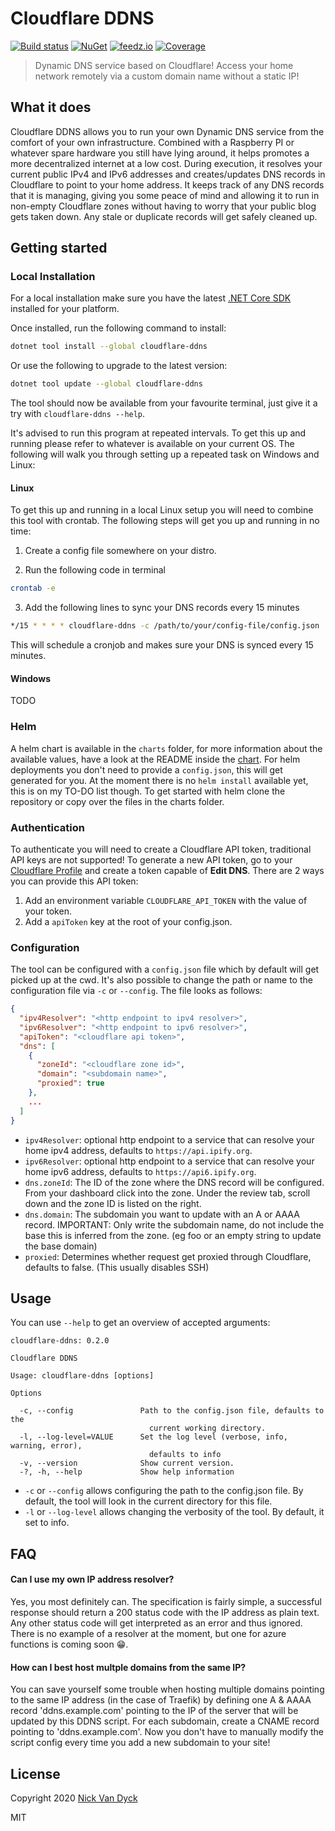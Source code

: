 # Cloudflare DDNS
[![Build status][ci-badge]][ci-url]
[![NuGet][nuget-package-badge]][nuget-package-url]
[![feedz.io][feedz-package-badge]][feedz-package-url]
[![Coverage][sonar-cloud-coverage-badge]][sonar-cloud-coverage-url]

> Dynamic DNS service based on Cloudflare! Access your home network remotely via a custom domain name without a static IP!

## What it does
Cloudflare DDNS allows you to run your own Dynamic DNS service from the comfort of your own infrastructure. Combined with a Raspberry PI or whatever spare hardware you still have lying around, it helps promotes a more decentralized internet at a low cost. During execution, it resolves your current public IPv4 and IPv6 addresses and creates/updates DNS records in Cloudflare to point to your home address. It keeps track of any DNS records that it is managing, giving you some peace of mind and allowing it to run in non-empty Cloudflare zones without having to worry that your public blog gets taken down. Any stale or duplicate records will get safely cleaned up.

## Getting started

### Local Installation
For a local installation make sure you have the latest [.NET Core SDK](https://dotnet.microsoft.com/download) installed for your platform.

Once installed, run the following command to install:

```sh
dotnet tool install --global cloudflare-ddns
```

Or use the following to upgrade to the latest version:

```sh
dotnet tool update --global cloudflare-ddns
```

The tool should now be available from your favourite terminal, just give it a try with `cloudflare-ddns --help`.

It's advised to run this program at repeated intervals. To get this up and running please refer to whatever is available on your current OS. The following will walk you through setting up a repeated task on Windows and Linux:

#### Linux
To get this up and running in a local Linux setup you will need to combine this tool with crontab. The following steps will get you up and running in no time:

1. Create a config file somewhere on your distro.

2. Run the following code in terminal

```bash
crontab -e
```

3. Add the following lines to sync your DNS records every 15 minutes

```bash
*/15 * * * * cloudflare-ddns -c /path/to/your/config-file/config.json
```

This will schedule a cronjob and makes sure your DNS is synced every 15 minutes.

#### Windows
TODO

### Helm
A helm chart is available in the `charts` folder, for more information about the available values, have a look at the README inside the [chart](charts/README.md). For helm deployments you don't need to provide a `config.json`, this will get generated for you. At the moment there is no `helm install` available yet, this is on my TO-DO list though. To get started with helm clone the repository or copy over the files in the charts folder.

### Authentication
To authenticate you will need to create a Cloudflare API token, traditional API keys are not supported! To generate a new API token, go to your [Cloudflare Profile](https://dash.cloudflare.com/profile/api-tokens) and create a token capable of **Edit DNS**. There are 2 ways you can provide this API token:

1. Add an environment variable `CLOUDFLARE_API_TOKEN` with the value of your token.
2. Add a `apiToken` key at the root of your config.json.

### Configuration
The tool can be configured with a `config.json` file which by default will get picked up at the cwd. It's also possible to change the path or name to the configuration file via `-c` or `--config`. The file looks as follows:

```json
{
  "ipv4Resolver": "<http endpoint to ipv4 resolver>",
  "ipv6Resolver": "<http endpoint to ipv6 resolver>",
  "apiToken": "<cloudflare api token>",
  "dns": [
    {
      "zoneId": "<cloudflare zone id>",
      "domain": "<subdomain name>",
      "proxied": true
    },
    ...
  ]
}
```

- `ipv4Resolver`: optional http endpoint to a service that can resolve your home ipv4 address, defaults to `https://api.ipify.org`.
- `ipv6Resolver`: optional http endpoint to a service that can resolve your home ipv6 address, defaults to `https://api6.ipify.org`.
- `dns.zoneId`: The ID of the zone where the DNS record will be configured. From your dashboard click into the zone. Under the review tab, scroll down and the zone ID is listed on the right.
- `dns.domain`: The subdomain you want to update with an A or AAAA record. IMPORTANT: Only write the subdomain name, do not include the base this is inferred from the zone. (eg foo or an empty string to update the base domain)
- `proxied`: Determines whether request get proxied through Cloudflare, defaults to false. (This usually disables SSH)

## Usage

You can use `--help` to get an overview of accepted arguments:
```
cloudflare-ddns: 0.2.0

Cloudflare DDNS

Usage: cloudflare-ddns [options]

Options

  -c, --config               Path to the config.json file, defaults to the
                               current working directory.
  -l, --log-level=VALUE      Set the log level (verbose, info, warning, error),
                               defaults to info
  -v, --version              Show current version.
  -?, -h, --help             Show help information

```

- `-c` or `--config` allows configuring the path to the config.json file. By default, the tool will look in the current directory for this file.
- `-l` or `--log-level` allows changing the verbosity of the tool. By default, it set to info.

## FAQ

#### Can I use my own IP address resolver?
Yes, you most definitely can. The specification is fairly simple, a successful response should return a 200 status code with the IP address as plain text. Any other status code will get interpreted as an error and thus ignored. There is no example of a resolver at the moment, but one for azure functions is coming soon 😁.

#### How can I best host multple domains from the same IP?
You can save yourself some trouble when hosting multiple domains pointing to the same IP address (in the case of Traefik) by defining one A & AAAA record  'ddns.example.com' pointing to the IP of the server that will be updated by this DDNS script. For each subdomain, create a CNAME record pointing to 'ddns.example.com'. Now you don't have to manually modify the script config every time you add a new subdomain to your site!

## License

Copyright 2020 [Nick Van Dyck](https://nvd.codes)

MIT

[ci-url]: https://github.com/nickvdyck/cloudflare-ddns
[ci-badge]: https://github.com/nickvdyck/cloudflare-ddns/workflows/Main/badge.svg

[nuget-package-url]: https://www.nuget.org/packages/cloudflare-ddns/
[nuget-package-badge]: https://img.shields.io/nuget/v/cloudflare-ddns.svg?style=flat-square&label=cloudflare-ddns

[sonar-cloud-coverage-url]: https://sonarcloud.io/dashboard?id=nickvdyck_cloudflare-ddns
[sonar-cloud-coverage-badge]: https://sonarcloud.io/api/project_badges/measure?project=nickvdyck_cloudflare-ddns&metric=coverage

[feedz-package-url]: https://f.feedz.io/nvd/cloudflare-ddns/packages/cloudflare-ddns/latest/download
[feedz-package-badge]: https://img.shields.io/badge/endpoint.svg?url=https%3A%2F%2Ff.feedz.io%2Fnvd%2Fcloudflare-ddns%2Fshield%2Fcloudflare-ddns%2Flatest&label=cloudflare-ddns
